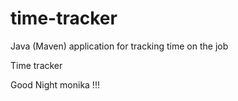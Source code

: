 # time-tracker
Java (Maven) application for tracking time on the job

Time tracker

Good Night monika !!!
